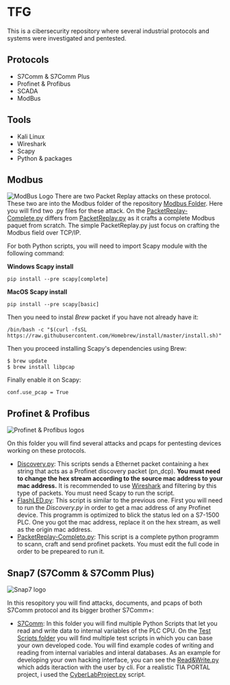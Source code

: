 # TFG
This is a cibersecurity repository where several industrial protocols and systems were investigated and pentested.
## Protocols
- S7Comm & S7Comm Plus
- Profinet & Profibus
- SCADA
- ModBus
## Tools
- Kali Linux
- Wireshark
- Scapy
- Python & packages
## Modbus 
![ModBus Logo](https://github.com/miguelob/ICS-Hacking/blob/main/images/modbus.png)
There are two Packet Replay attacks on these protocol. These two are into the Modbus folder of the repository [Modbus Folder](https://github.com/miguelob/ICS-Hacking/tree/main/Modbus). Here you will find two .py files for these attack. On the [PacketReplay-Complete.py](https://github.com/miguelob/ICS-Hacking/blob/main/Modbus/PacketReplay-Complete.py) differs from [PacketReplay.py](https://github.com/miguelob/ICS-Hacking/blob/main/Modbus/PacketReplay.py) as it crafts a complete Modbus paquet from scratch. The simple PacketReplay.py just focus on crafting the Modbus field over TCP/IP.

For both Python scripts, you will need to import Scapy module with the following command:

**Windows Scapy install**

`pip install --pre scapy[complete]`

**MacOS Scapy install**

`pip install --pre scapy[basic]`

Then you need to instal *Brew* packet if you have not already have it:

`/bin/bash -c "$(curl -fsSL https://raw.githubusercontent.com/Homebrew/install/master/install.sh)"`

Then you proceed installing Scapy's dependencies using Brew:
```
$ brew update
$ brew install libpcap
```

Finally enable it on Scapy:

`conf.use_pcap = True`

## Profinet & Profibus
![Profinet & Profibus logos](https://github.com/miguelob/ICS-Hacking/blob/main/images/prof.png)

On this folder you will find several attacks and pcaps for pentesting devices working on these protocols.

- [Discovery.py](https://github.com/miguelob/ICS-Hacking/blob/main/Profinet%20%26%20Profibus/Discovery.py): This scripts sends a Ethernet packet containing a hex string that acts as a Profinet discovery packet (pn_dcp). **You must need to change the hex stream according to the source mac address to your mac address.** It is recommended to use [Wireshark](https://www.wireshark.org) and filtering by this type of packets. You must need Scapy to run the script.
- [FlashLED.py](https://github.com/miguelob/ICS-Hacking/blob/main/Profinet%20%26%20Profibus/FlashLED.py): This script is similar to the previous one. First you will need to run the *Discovery.py* in order to get a mac address of any Profinet device. This programm is optimized to blick the status led on a S7-1500 PLC. One you got the mac address, replace it on the hex stream, as well as the origin mac address.
- [PacketReplay-Completo.py](https://github.com/miguelob/ICS-Hacking/blob/main/Profinet%20%26%20Profibus/PacketReplay-Complete.py): This script is a complete python programm to scann, craft and send profinet packets. You must edit the full code in order to be prepeared to run it.

## Snap7 (S7Comm & S7Comm Plus)
![Snap7 logo](https://github.com/miguelob/ICS-Hacking/blob/main/images/s7.png)

In this resopitory you will find attacks, documents, and pcaps of both S7Comm protocol and its bigger brother S7Comm+:
- [S7Comm](https://github.com/miguelob/ICS-Hacking/tree/main/S7comm): In this folder you will find multiple Python Scripts that let you read and write data to internal variables of the PLC CPU. On the [Test Scripts folder](https://github.com/miguelob/ICS-Hacking/tree/main/S7comm/Test%20Scripts) you will find multiple test scripts in which you can base your own developed code. You will find example codes of writing and reading from internal variables and interal databases. 
As an example for developing your own hacking interface, you can see the [Read&Write.py](https://github.com/miguelob/ICS-Hacking/blob/main/S7comm/Read%26Write.py) which adds iteraction with the user by cli. For a realistic TIA PORTAL project, i used the [CyberLabProject.py](https://github.com/miguelob/ICS-Hacking/blob/main/S7comm/CyberLabProject.py) script.

